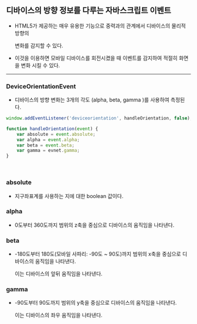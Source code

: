 ## 디바이스의 방향 정보를 다루는 자바스크립트 이벤트

- HTML5가 제공하는 매우 유용한 기능으로 중력과의 관계에서 디바이스의 물리적 방향의

    변화를 감지할 수 있다.

- 이것을 이용하면 모바일 디바이스를 회전시켰을 때 이벤트를 감지하여 적절히 화면을 변화 시킬 수 있다.

<hr >

### DeviceOrientationEvent

- 디바이스의 방향 변화는 3개의 각도 (alpha, beta, gamma )를 사용하여 측정된다.

~~~ javascript
window.addEventListener('deviceorientation', handleOrientation, false);

function handleOrientation(event) {
    var absolute = event.absolute;
    var alpha = event.alpha;
    var beta = event.beta;
    var gamma = evnet.gamma;
}
~~~

<br >

### absolute

- 지구좌표계를 사용하는 지에 대한 boolean 값이다.

### alpha

- 0도부터 360도까지 범위의 z축을 중심으로 디바이스의 움직임을 나타낸다.

### beta

- -180도부터 180도(모바일 사파리: -90도 ~ 90도)까지 범위의 x축을 중심으로 디바이스의 움직임을 나타낸다.

    이는 디바이스의 앞뒤 움직임을 나타낸다.

### gamma

- -90도부터 90도까지 범위의 y축을 중심으로 디바이스의 움직임을 나타낸다.

    이는 디바이스의 좌우 움직임을 나타낸다.